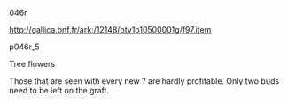 046r

http://gallica.bnf.fr/ark:/12148/btv1b10500001g/f97.item


p046r_5

Tree flowers

Those that are seen with every new ? are hardly profitable. Only two buds need to be left on the graft.